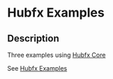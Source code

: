 # Hubfx Examples 

## Description

Three examples using [Hubfx Core](https://github.com/hub-fx/hub-fx/tree/main/packages/core)

See [Hubfx Examples](https://github.com/hub-fx/hub-fx/tree/main/packages/core#examples)

